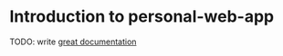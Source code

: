 # Introduction to personal-web-app

TODO: write [great documentation](http://jacobian.org/writing/what-to-write/)
